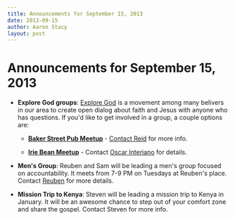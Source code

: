```yaml
---
title: Announcements for September 15, 2013
date: 2013-09-15
author: Aaron Stacy
layout: post
---
```


# Announcements for September 15, 2013

 - **Explore God groups**: [Explore God][explore] is a movement among many
   belivers in our area to create open dialog about faith and Jesus with anyone
   who has questions. If you'd like to get involved in a group, a couple
   options are:

   - [**Baker Street Pub Meetup**][baker] - [Contact Reid][baker] for more
     info.

   - [**Irie Bean Meetup**][irie] - Contact [Oscar Interiano][oscar] for
     details.

 - **Men's Group**: Reuben and Sam will be leading a men's group focused on
   accountability. It meets from 7-9 PM on Tuesdays at Reuben's place. Contact
   [Reuben][] for more details.

 - **Mission Trip to Kenya**: Steven will be leading a mission trip to Kenya in
   January.  It will be an awesome chance to step out of your comfort zone and
   share the gospel. Contact Steven for more info.

[explore]: http://www.exploregod.com
[baker]: http://www.meetup.com/exploregod/
[irie]: http://www.iriebean.com
[oscar]: mailto:oscar@groveatx.org
[Reuben]: mailto:reuben.abootorabi@yahoo.com
